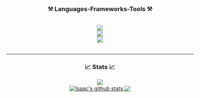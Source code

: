 
<br/>
<br/>
<h3 align="center">⚒️ Languages-Frameworks-Tools ⚒️</h3>
<div align="center">
 <br>
    <img src="https://skillicons.dev/icons?i=html,css,sass,react,nextjs,redux,nodejs,express,flask,fastapi,django" /><br>
  <img src="https://skillicons.dev/icons?i=mongodb,mysql,postgresql,sqlite,prisma,github,gitlab,git,md,ps,powershell" /><br>
     <img src="https://skillicons.dev/icons?i=vscode,neovim,eclipse,androidstudio,postman,kali,vite,bash" /><br>

</div>
<br/>


<hr/>
<h3 align="center">📈 Stats 📈</h3>
<div align="center" display:"flex">
  <a href="#user-activity-overview"/>
   <img src="https://github-readme-streak-stats.herokuapp.com/?user=isaacanteparac"/>
  </a>
</div>
<div align="center" width="100%">
<a href="https://github.com/isaacantepara?tab=repositories"><img align="center" src="https://github-readme-stats.vercel.app/api?username=isaacantepara&theme=github_dark&hide=contribs,issues&show_icons=true&hide_border=true" alt="Isaac's github stats" />
</a> <a href="https://github.com/isaacantepara?tab=repositories"><img align="center" src="https://github-readme-stats.vercel.app/api/top-langs/?username=isaacantepara&theme=github_dark&layout=compact&hide_border=true" /></a>

</div>
